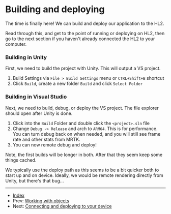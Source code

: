 # Building and deploying

The time is finally here! We can build and deploy our application to the HL2.

Read through this, and get to the point of running or deploying on HL2,
then go to the next section if you haven't already connected the HL2 to your computer.

### Building in Unity

First, we need to build the project with Unity. This will output a VS project.

1. Build Settings via `File > Build Settings` menu or `CTRL+Shift+B` shortcut
1. Click `Build`, create a new folder `Build` and click `Select Folder`

### Building in Visual Studio

Next, we need to build, debug, or deploy the VS project.
The file explorer should open after Unity is done.

1. Click into the `Build` Folder and double click the `<project>.sln` file
1. Change `Debug -> Release` and arch to `ARM64`. This is for performance. You can turn debug back on when needed, and you will still see frame rate and other stats from MRTK.
1. You can now remote debug and deploy!

Note, the first builds will be longer in both. After that they seem keep some things cached.

We typically use the deploy path as this seems to be a bit quicker both to start up and on device.
Ideally, we would be remote rendering directly from Unity, but there's that bug...


---

- [Index](./readme.md)
- Prev: [Working with objects](./objects.md)
- Next: [Connecting and deploying to your device](./connecting.md)
